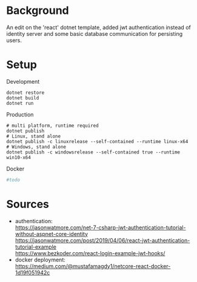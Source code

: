# Background

An edit on the 'react' dotnet template, added jwt authentication instead of identity server and some basic database communication for persisting users.

# Setup

Development
```shell
dotnet restore
dotnet build
dotnet run
```

Production
```shell
# multi platform, runtime required
dotnet publish
# Linux, stand alone
dotnet publish -c linuxrelease --self-contained --runtime linux-x64
# Windows, stand alone
dotnet publish -c windowsrelease --self-contained true --runtime win10-x64
```

Docker
```yml
#todo
```

# Sources

- authentication:  
https://jasonwatmore.com/net-7-csharp-jwt-authentication-tutorial-without-aspnet-core-identity  
https://jasonwatmore.com/post/2019/04/06/react-jwt-authentication-tutorial-example  
https://www.bezkoder.com/react-login-example-jwt-hooks/  
- docker deployment:  
https://medium.com/@mustafamagdy1/netcore-react-docker-1d19f051942c  